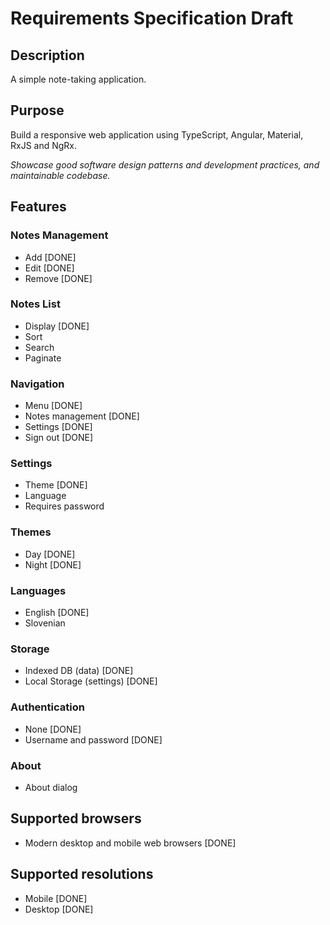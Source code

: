 # Requirements Specification Draft

## Description

A simple note-taking application.



## Purpose

Build a responsive web application using TypeScript, Angular, Material, RxJS and NgRx.

*Showcase good software design patterns and development practices, and maintainable codebase.*



## Features

### Notes Management
 - Add [DONE]
 - Edit [DONE]
 - Remove [DONE]

### Notes List
  - Display [DONE]
  - Sort
  - Search
  - Paginate

### Navigation
 - Menu [DONE]
 - Notes management [DONE]
 - Settings [DONE]
 - Sign out [DONE]

### Settings
 - Theme [DONE]
 - Language
 - Requires password

### Themes
 - Day [DONE]
 - Night [DONE]

### Languages
 - English [DONE]
 - Slovenian

### Storage
 - Indexed DB (data) [DONE]
 - Local Storage (settings) [DONE]

### Authentication
  - None [DONE]
  - Username and password [DONE]

### About
 - About dialog



## Supported browsers
 - Modern desktop and mobile web browsers [DONE]



## Supported resolutions
 - Mobile [DONE]
 - Desktop [DONE]
